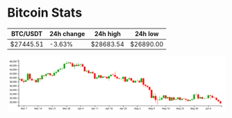 # Bitcoin Stats

BTC/USDT|24h change|24h high|24h low|
|---|---|---|---|
|$27445.51|-3.63%|$28683.54|$26890.00|

<img src="./chart.svg">
